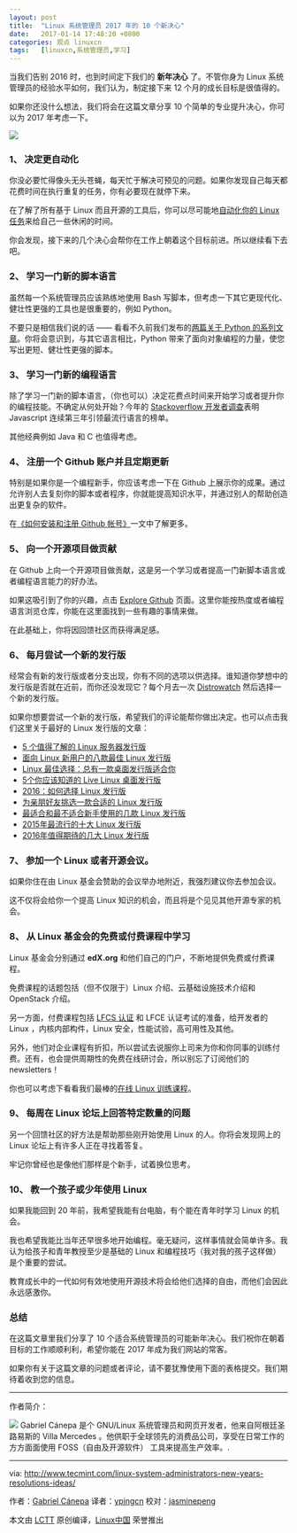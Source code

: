 ```yaml
---
layout: post
title:	"Linux 系统管理员 2017 年的 10 个新决心"
date:	2017-01-14 17:48:20 +0800 
categories:	观点 linuxcn 
tags:	[linuxcn,系统管理员,学习]
---
```



当我们告别 2016 时，也到时间定下我们的 **新年决心** 了。不管你身为 Linux 系统管理员的经验水平如何，我们认为，制定接下来 12 个月的成长目标是很值得的。


如果你还没什么想法，我们将会在这篇文章分享 10 个简单的专业提升决心，你可以为 2017 年考虑一下。


![](/Asserts/Images//attachment/album/201701/14/174807e8z77rs7mv75aqhf.jpg)


### 1、 决定更自动化


你没必要忙得像头无头苍蝇，每天忙于解决可预见的问题。如果你发现自己每天都花费时间在执行重复的任务，你有必要现在就停下来。


在了解了所有基于 Linux 而且开源的工具后，你可以尽可能地[自动化你的 Linux 任务](/article-6526-1.html)来给自己一些休闲的时间。


你会发现，接下来的几个决心会帮你在工作上朝着这个目标前进。所以继续看下去吧。


### 2、 学习一门新的脚本语言


虽然每一个系统管理员应该熟练地使用 Bash 写脚本，但考虑一下其它更现代化、健壮性更强的工具也是很重要的，例如 Python。


不要只是相信我们说的话 —— 看看不久前我们发布的[两篇关于 Python 的系列文章](/article-7693-1.html)。你将会意识到，与其它语言相比，Python 带来了面向对象编程的力量，使您写出更短、健壮性更强的脚本。


### 3、 学习一门新的编程语言


除了学习一门新的脚本语言，（你也可以）决定花费点时间来开始学习或者提升你的编程技能。不确定从何处开始？今年的 [Stackoverflow 开发者调查](http://stackoverflow.com/research/developer-survey-2016#technology)表明 Javascript 连续第三年引领最流行语言的榜单。


其他经典例如 Java 和 C 也值得考虑。


### 4、 注册一个 Github 账户并且定期更新


特别是如果你是一个编程新手，你应该考虑一下在 Github 上展示你的成果。通过允许别人去复刻你的脚本或者程序，你就能提高知识水平，并通过别人的帮助创造出更复杂的软件。


在[《如何安装和注册 Github 帐号》](/article-5458-1.html)一文中了解更多。


### 5、 向一个开源项目做贡献


在 Github 上向一个开源项目做贡献，这是另一个学习或者提高一门新脚本语言或者编程语言能力的好办法。


如果这吸引到了你的兴趣，点击 [Explore Github](https://help.github.com/articles/where-can-i-find-open-source-projects-to-work-on/) 页面。这里你能按热度或者编程语言浏览仓库，你能在这里面找到一些有趣的事情来做。


在此基础上，你将因回馈社区而获得满足感。


### 6、 每月尝试一个新的发行版


经常会有新的发行版或者分支出现，你有不同的选项以供选择。谁知道你梦想中的发行版是否就在近前，而你还没发现它？每个月去一次 [Distrowatch](http://www.distrowatch.com) 然后选择一个新的发行版。


如果你想要尝试一个新的发行版，希望我们的评论能帮你做出决定。也可以点击我们这里关于最好的 Linux 发行版的文章：


* [5 个值得了解的 Linux 服务器发行版](/article-7813-1.html)
* [面向 Linux 新用户的八款最佳 Linux 发行版](/article-7738-1.html)
* [Linux 最佳选择：总有一款桌面发行版适合你](/article-7172-1.html)
* [5个你应该知道的 Live Linux 桌面发行版](/article-7052-1.html)
* [2016：如何选择 Linux 发行版](/article-7039-1.html)
* [为亲朋好友挑选一款合适的 Linux 发行版](/article-7026-1.html)
* [最适合和最不适合新手使用的几款 Linux 发行版](/article-6942-1.html)
* [2015年最流行的十大 Linux 发行版](/article-6856-1.html)
* [2016年值得期待的几大 Linux 发行版](/article-6844-1.html)


### 7、 参加一个 Linux 或者开源会议。


如果你住在由 Linux 基金会赞助的会议举办地附近，我强烈建议你去参加会议。


这不仅将会给你一个提高 Linux 知识的机会，而且将是个见见其他开源专家的机会。


### 8、 从 Linux 基金会的免费或付费课程中学习


Linux 基金会分别通过 **edX.org** 和他们自己的门户，不断地提供免费或付费课程。


免费课程的话题包括（但不仅限于）Linux 介绍、云基础设施技术介绍和 OpenStack 介绍。


另一方面，付费课程包括 [LFCS 认证](/article-7161-1.html) 和 LFCE 认证考试的准备，给开发者的 Linux ，内核内部构件，Linux 安全，性能试验，高可用性及其他。


另外，他们对企业课程有折扣，所以尝试去说服你上司来为你和你同事的训练付费。还有，也会提供周期性的免费在线研讨会，所以别忘了订阅他们的 newsletters！


你也可以考虑下看看我们最棒的[在线 Linux 训练课程](http://www.tecmint.com/linux-online-training-courses/)。


### 9、 每周在 Linux 论坛上回答特定数量的问题


另一个回馈社区的好方法是帮助那些刚开始使用 Linux 的人。你将会发现网上的 Linux 论坛上有许多人正在寻找着答复。


牢记你曾经也是像他们那样是个新手，试着换位思考。


### 10、 教一个孩子或少年使用 Linux


如果我能回到 20 年前，我希望我能有台电脑，有个能在青年时学习 Linux 的机会。


我也希望我能比当年还早很多地开始编程。毫无疑问，这样事情就会简单许多。我认为给孩子和青年教授至少是基础的 Linux 和编程技巧（我对我的孩子这样做）是个重要的尝试。


教育成长中的一代如何有效地使用开源技术将会给他们选择的自由，而他们会因此永远感激你。


### 总结


在这篇文章里我们分享了 10 个适合系统管理员的可能新年决心。我们祝你在朝着目标的工作顺顺利利，希望你能在 2017 年成为我们网站的常客。


如果你有关于这篇文章的问题或者评论，请不要犹豫使用下面的表格提交。我们期待着收到您的信息。




---


作者简介：


![](/Asserts/Images//attachment/album/201701/14/174822cs4glmwqgg3umsmc.png) Gabriel Cánepa 是个 GNU/Linux 系统管理员和网页开发者，他来自阿根廷圣路易斯的 Villa Mercedes 。他供职于全球领先的消费品公司，享受在日常工作的方方面面使用 FOSS（自由及开源软件） 工具来提高生产效率。.


 




---


via: <http://www.tecmint.com/linux-system-administrators-new-years-resolutions-ideas/>


作者：[Gabriel Cánepa](http://www.tecmint.com/author/gacanepa/) 译者：[ypingcn](https://github.com/ypingcn) 校对：[jasminepeng](https://github.com/jasminepeng)


本文由 [LCTT](https://github.com/LCTT/TranslateProject) 原创编译，[Linux中国](https://linux.cn/) 荣誉推出
